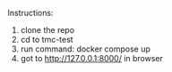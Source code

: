 Instructions:

1. clone the repo
2. cd to tmc-test
3. run command: docker compose up
4. got to http://127.0.0.1:8000/ in browser